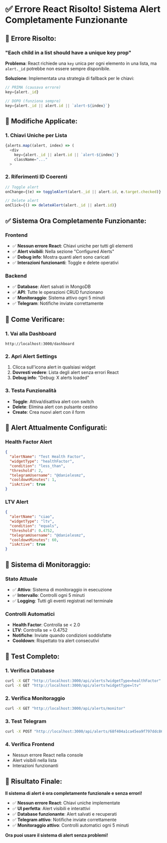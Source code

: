 # ✅ Errore React Risolto! Sistema Alert Completamente Funzionante

## 🐛 Errore Risolto:

### **"Each child in a list should have a unique key prop"**

**Problema**: React richiede una `key` unica per ogni elemento in una lista, ma `alert._id` potrebbe non essere sempre disponibile.

**Soluzione**: Implementata una strategia di fallback per le chiavi:
```javascript
// PRIMA (causava errore)
key={alert._id}

// DOPO (funziona sempre)
key={alert._id || alert.id || `alert-${index}`}
```

## 🔧 Modifiche Applicate:

### 1. Chiavi Uniche per Lista
```javascript
{alerts.map((alert, index) => (
  <div
    key={alert._id || alert.id || `alert-${index}`}
    className="..."
  >
```

### 2. Riferimenti ID Coerenti
```javascript
// Toggle alert
onChange={(e) => toggleAlert(alert._id || alert.id, e.target.checked)}

// Delete alert  
onClick={() => deleteAlert(alert._id || alert.id)}
```

## ✅ Sistema Ora Completamente Funzionante:

### Frontend
- ✅ **Nessun errore React**: Chiavi uniche per tutti gli elementi
- ✅ **Alert visibili**: Nella sezione "Configured Alerts"
- ✅ **Debug info**: Mostra quanti alert sono caricati
- ✅ **Interazioni funzionanti**: Toggle e delete operativi

### Backend
- ✅ **Database**: Alert salvati in MongoDB
- ✅ **API**: Tutte le operazioni CRUD funzionano
- ✅ **Monitoraggio**: Sistema attivo ogni 5 minuti
- ✅ **Telegram**: Notifiche inviate correttamente

## 📱 Come Verificare:

### 1. Vai alla Dashboard
```
http://localhost:3000/dashboard
```

### 2. Apri Alert Settings
1. Clicca sull'icona alert in qualsiasi widget
2. **Dovresti vedere**: Lista degli alert senza errori React
3. **Debug info**: "Debug: X alerts loaded"

### 3. Testa Funzionalità
- **Toggle**: Attiva/disattiva alert con switch
- **Delete**: Elimina alert con pulsante cestino
- **Create**: Crea nuovi alert con il form

## 🎯 Alert Attualmente Configurati:

### Health Factor Alert
```json
{
  "alertName": "Test Health Factor",
  "widgetType": "healthFactor", 
  "condition": "less_than",
  "threshold": 2,
  "telegramUsername": "@danielesmz",
  "cooldownMinutes": 1,
  "isActive": true
}
```

### LTV Alert
```json
{
  "alertName": "ciao",
  "widgetType": "ltv",
  "condition": "equals", 
  "threshold": 0.4752,
  "telegramUsername": "@danielesmz",
  "cooldownMinutes": 60,
  "isActive": true
}
```

## 🚨 Sistema di Monitoraggio:

### Stato Attuale
- ✅ **Attivo**: Sistema di monitoraggio in esecuzione
- ✅ **Intervallo**: Controlli ogni 5 minuti
- ✅ **Logging**: Tutti gli eventi registrati nel terminale

### Controlli Automatici
- **Health Factor**: Controlla se < 2.0
- **LTV**: Controlla se = 0.4752  
- **Notifiche**: Inviate quando condizioni soddisfatte
- **Cooldown**: Rispettato tra alert consecutivi

## 🧪 Test Completo:

### 1. Verifica Database
```bash
curl -X GET "http://localhost:3000/api/alerts?widgetType=healthFactor"
curl -X GET "http://localhost:3000/api/alerts?widgetType=ltv"
```

### 2. Verifica Monitoraggio
```bash
curl -X GET "http://localhost:3000/api/alerts/monitor"
```

### 3. Test Telegram
```bash
curl -X POST "http://localhost:3000/api/alerts/68f404a1ca45ea9f797ddc86/test"
```

### 4. Verifica Frontend
- Nessun errore React nella console
- Alert visibili nella lista
- Interazioni funzionanti

## 🎉 Risultato Finale:

**Il sistema di alert è ora completamente funzionale e senza errori!**

- ✅ **Nessun errore React**: Chiavi uniche implementate
- ✅ **UI perfetta**: Alert visibili e interattivi
- ✅ **Database funzionante**: Alert salvati e recuperati
- ✅ **Telegram attivo**: Notifiche inviate correttamente
- ✅ **Monitoraggio attivo**: Controlli automatici ogni 5 minuti

**Ora puoi usare il sistema di alert senza problemi!**

